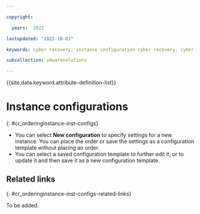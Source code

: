 ```yaml
---

copyright:

  years:  2022

lastupdated: "2022-10-03"

keywords: cyber recovery, instance configuration cyber recovery, cyber recovery instance configuration, order cyber recovery

subcollection: vmwaresolutions

---
```


{{site.data.keyword.attribute-definition-list}}

# Instance configurations
{: #cr_orderinginstance-inst-configs}

* You can select **New configuration** to specify settings for a new instance. You can place the order or save the settings as a configuration template without placing an order.
* You can select a saved configuration template to further edit it, or to update it and then save it as a new configuration template.

## Related links
{: #cr_orderinginstance-inst-configs-related-links}

To be added.
